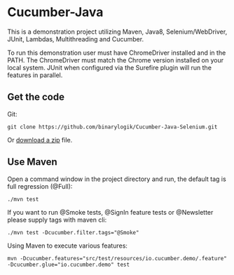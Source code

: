 # Cucumber-Java

This is a demonstration project utilizing Maven, Java8, Selenium/WebDriver, JUnit, Lambdas, Multithreading and Cucumber. 

To run this demonstration user must have ChromeDriver installed and in the PATH. The ChromeDriver must match the Chrome
version installed on your local system. JUnit when configured via the Surefire plugin will run the features in parallel.

## Get the code

Git:

    git clone https://github.com/binarylogik/Cucumber-Java-Selenium.git

Or [download a zip](https://github.com/binarylogik/Cucumber-Java-Selenium/archive/main.zip) file.

## Use Maven

Open a command window in the project directory and run, the default tag is full regression (@Full):

    ./mvn test

If you want to run @Smoke tests, @SignIn feature tests or @Newsletter please supply tags with maven cli:

    ./mvn test -Dcucumber.filter.tags="@Smoke"

Using Maven to execute various features:

    mvn -Dcucumber.features="src/test/resources/io.cucumber.demo/.feature" -Dcucumber.glue="io.cucumber.demo" test
